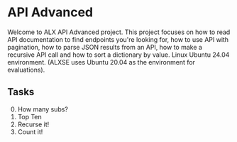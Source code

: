 # API Advanced

Welcome to ALX API Advanced project. This project focuses on how to read API documentation to find endpoints you're looking for, how to use API with pagination, how to parse JSON results from an API, how to make a recursive API call and how to sort a dictionary by value. Linux Ubuntu 24.04 environment. (ALXSE uses Ubuntu 20.04 as the environment for evaluations).

## Tasks

0. How many subs?
1. Top Ten
2. Recurse it!
3. Count it!
